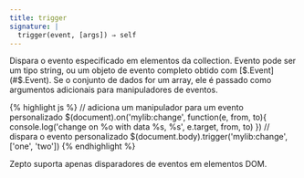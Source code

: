 ```yaml
---
title: trigger
signature: |
  trigger(event, [args]) ⇒ self
---
```


Dispara o evento especificado em elementos da collection. Evento pode ser um
tipo string, ou um objeto de evento completo obtido com [$.Event](#$.Event). Se o conjunto de dados
for um array, ele é passado como argumentos adicionais para manipuladores de eventos.

{% highlight js %}
// adiciona um manipulador para um evento personalizado
$(document).on('mylib:change', function(e, from, to){
  console.log('change on %o with data %s, %s', e.target, from, to)
})
// dispara o evento personalizado
$(document.body).trigger('mylib:change', ['one', 'two'])
{% endhighlight %}

<p class=compat>
  Zepto suporta apenas disparadores de eventos em elementos DOM.
</p>
